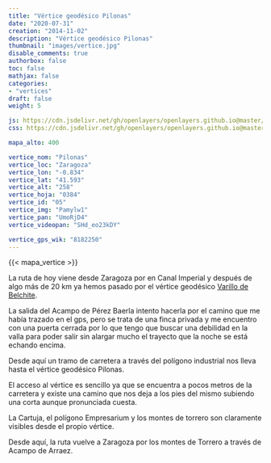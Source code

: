 ```yaml
---
title: "Vértice geodésico Pilonas"
date: "2020-07-31"
creation: "2014-11-02"
description: "Vértice geodésico Pilonas"
thumbnail: "images/vertice.jpg"
disable_comments: true
authorbox: false
toc: false
mathjax: false
categories:
- "vertices"
draft: false
weight: 5

js: https://cdn.jsdelivr.net/gh/openlayers/openlayers.github.io@master/en/v6.3.1/build/ol.js
css: https://cdn.jsdelivr.net/gh/openlayers/openlayers.github.io@master/en/v6.3.1/css/ol.css

mapa_alto: 400

vertice_nom: "Pilonas"
vertice_loc: "Zaragoza"
vertice_lon: "-0.834"
vertice_lat: "41.593"
vertice_alt: "258"
vertice_hoja: "0384"
vertice_id: "05"
vertice_img: "Pamylw1"
vertice_pan: "UmoRjD4"
vertice_videopan: "SHd_eo23kDY"

vertice_gps_wik: "8182250"
---
```

{{< mapa_vertice >}}

La ruta de hoy viene desde Zaragoza por en Canal Imperial y después de algo más de 20 km ya hemos pasado por el vértice geodésico [Varillo de Belchite]({{<relref"varillo_de_belchite.md">}}).

La salida del Acampo de Pérez Baerla intento hacerla por el camino que me había trazado en el gps, pero se trata de una finca privada y me encuentro con una puerta cerrada por lo que tengo que buscar una debilidad en la valla para poder salir sin alargar mucho el trayecto que la noche se está echando encima.

Desde aquí un tramo de carretera a través del polígono industrial nos lleva hasta el vértice geodésico Pilonas.

El acceso al vértice es sencillo ya que se encuentra a pocos metros de la carretera y existe una camino que nos deja a los pies del mismo subiendo una corta aunque pronunciada cuesta.

La Cartuja, el polígono Empresarium y los montes de torrero son claramente visibles desde el propio vértice.

Desde aquí, la ruta vuelve a Zaragoza por los montes de Torrero a través de Acampo de Arraez.
